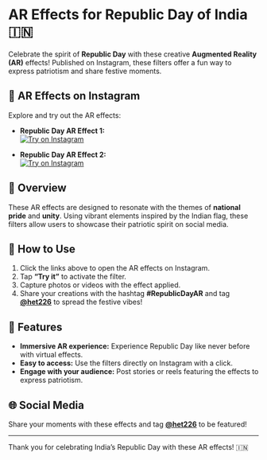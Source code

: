 # AR Effects for Republic Day of India 🇮🇳

Celebrate the spirit of **Republic Day** with these creative **Augmented Reality (AR)** effects! Published on Instagram, these filters offer a fun way to express patriotism and share festive moments.

## 🎉 AR Effects on Instagram

Explore and try out the AR effects:

- **Republic Day AR Effect 1:**  
  [![Try on Instagram](https://img.shields.io/badge/Try%20on%20Instagram-%237E42FF?style=for-the-badge&logo=instagram&logoColor=white)](https://www.instagram.com/ar/529751399132527)

- **Republic Day AR Effect 2:**  
  [![Try on Instagram](https://img.shields.io/badge/Try%20on%20Instagram-%237E42FF?style=for-the-badge&logo=instagram&logoColor=white)](https://www.instagram.com/ar/1875617479439616)

## 📖 Overview

These AR effects are designed to resonate with the themes of **national pride** and **unity**. Using vibrant elements inspired by the Indian flag, these filters allow users to showcase their patriotic spirit on social media.

## 📱 How to Use

1. Click the links above to open the AR effects on Instagram.
2. Tap **“Try it”** to activate the filter.
3. Capture photos or videos with the effect applied.
4. Share your creations with the hashtag **#RepublicDayAR** and tag **[@het226](https://www.instagram.com/het226/)** to spread the festive vibes!

## 🚀 Features

- **Immersive AR experience:** Experience Republic Day like never before with virtual effects.
- **Easy to access:** Use the filters directly on Instagram with a click.
- **Engage with your audience:** Post stories or reels featuring the effects to express patriotism.

## 🌐 Social Media

Share your moments with these effects and tag **[@het226](https://www.instagram.com/het226/)** to be featured!

---

Thank you for celebrating India’s Republic Day with these AR effects! 🇮🇳
